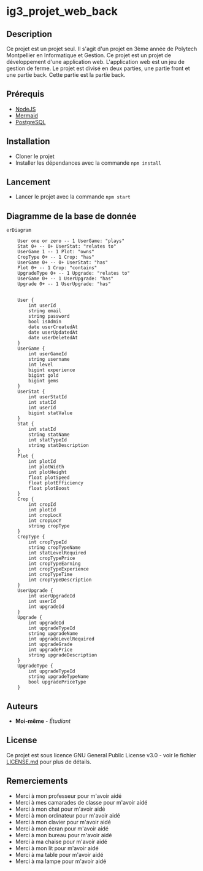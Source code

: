 # ig3_projet_web_back

## Description

Ce projet est un projet seul. Il s'agit d'un projet en 3ème année de Polytech Montpellier en Informatique et Gestion. Ce projet est un projet de développement d'une application web. L'application web est un jeu de gestion de ferme. Le projet est divisé en deux parties, une partie front et une partie back. Cette partie est la partie back.

## Prérequis

-   [NodeJS](https://nodejs.org/en/)
-   [Mermaid](https://mermaid-js.github.io/mermaid/#/)
-   [PostgreSQL](https://www.postgresql.org/)

## Installation

-   Cloner le projet
-   Installer les dépendances avec la commande `npm install`

## Lancement

-   Lancer le projet avec la commande `npm start`

## Diagramme de la base de donnée

```mermaid
erDiagram
    
    User one or zero -- 1 UserGame: "plays"
    Stat 0+ -- 0+ UserStat: "relates to"
    UserGame 1 -- 1 Plot: "owns"
    CropType 0+ -- 1 Crop: "has"
    UserGame 0+ -- 0+ UserStat: "has"
    Plot 0+ -- 1 Crop: "contains"
    UpgradeType 0+ -- 1 Upgrade: "relates to"
    UserGame 0+ -- 1 UserUpgrade: "has"
    Upgrade 0+ -- 1 UserUpgrade: "has"


    User {
        int userId
        string email
        string password 
        bool isAdmin
        date userCreatedAt
        date userUpdatedAt
        date userDeletedAt
    }
    UserGame {
        int userGameId
        string username
        int level
        bigint experience
        bigint gold
        bigint gems
    }
    UserStat {
        int userStatId
        int statId
        int userId
        bigint statValue
    }
    Stat {
        int statId
        string statName
        int statTypeId
        string statDescription
    }
    Plot {
        int plotId
        int plotWidth
        int plotHeight
        float plotSpeed
        float plotEfficiency
        float plotBoost
    }
    Crop {
        int cropId
        int plotId
        int cropLocX
        int cropLocY
        string cropType
    }
    CropType {
        int cropTypeId
        string cropTypeName
        int statLevelRequired
        int cropTypePrice
        int cropTypeEarning
        int cropTypeExperience
        int cropTypeTime
        int cropTypeDescription
    }
    UserUpgrade {
        int userUpgradeId
        int userId
        int upgradeId
    }
    Upgrade {
        int upgradeId
        int upgradeTypeId
        string upgradeName
        int upgradeLevelRequired
        int upgradeGrade
        int upgradePrice
        string upgradeDescription
    }
    UpgradeType {
        int upgradeTypeId
        string upgradeTypeName
        bool upgradePriceType
    }
```

## Auteurs

-   **Moi-même** - _Étudiant_

## License

Ce projet est sous licence GNU General Public License v3.0 - voir le fichier [LICENSE.md](LICENSE.md) pour plus de détails.

## Remerciements

-   Merci à mon professeur pour m'avoir aidé
-   Merci à mes camarades de classe pour m'avoir aidé
-   Merci à mon chat pour m'avoir aidé
-   Merci à mon ordinateur pour m'avoir aidé
-   Merci à mon clavier pour m'avoir aidé
-   Merci à mon écran pour m'avoir aidé
-   Merci à mon bureau pour m'avoir aidé
-   Merci à ma chaise pour m'avoir aidé
-   Merci à mon lit pour m'avoir aidé
-   Merci à ma table pour m'avoir aidé
-   Merci à ma lampe pour m'avoir aidé